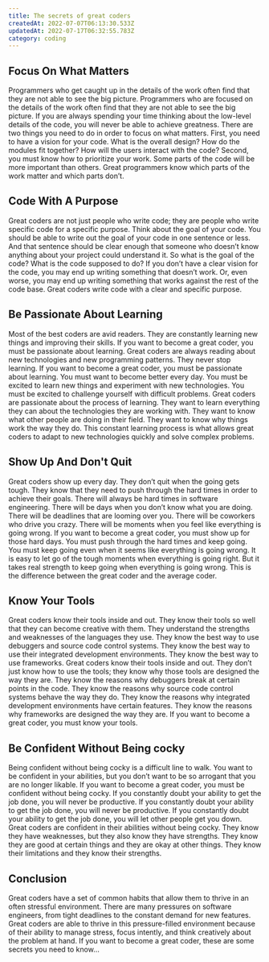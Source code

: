 ```yaml
---
title: The secrets of great coders
createdAt: 2022-07-07T06:13:30.533Z
updatedAt: 2022-07-17T06:32:55.783Z
category: coding
---
```


## Focus On What Matters

Programmers who get caught up in the details of the work often find that they are not able to see the big picture. Programmers who are focused on the details of the work often find that they are not able to see the big picture. If you are always spending your time thinking about the low-level details of the code, you will never be able to achieve greatness. There are two things you need to do in order to focus on what matters. First, you need to have a vision for your code. What is the overall design? How do the modules fit together? How will the users interact with the code? Second, you must know how to prioritize your work. Some parts of the code will be more important than others. Great programmers know which parts of the work matter and which parts don’t.

## Code With A Purpose

Great coders are not just people who write code; they are people who write specific code for a specific purpose. Think about the goal of your code. You should be able to write out the goal of your code in one sentence or less. And that sentence should be clear enough that someone who doesn’t know anything about your project could understand it. So what is the goal of the code? What is the code supposed to do? If you don’t have a clear vision for the code, you may end up writing something that doesn’t work. Or, even worse, you may end up writing something that works against the rest of the code base. Great coders write code with a clear and specific purpose.

## Be Passionate About Learning

Most of the best coders are avid readers. They are constantly learning new things and improving their skills. If you want to become a great coder, you must be passionate about learning. Great coders are always reading about new technologies and new programming patterns. They never stop learning. If you want to become a great coder, you must be passionate about learning. You must want to become better every day. You must be excited to learn new things and experiment with new technologies. You must be excited to challenge yourself with difficult problems. Great coders are passionate about the process of learning. They want to learn everything they can about the technologies they are working with. They want to know what other people are doing in their field. They want to know why things work the way they do. This constant learning process is what allows great coders to adapt to new technologies quickly and solve complex problems.

## Show Up And Don't Quit

Great coders show up every day. They don’t quit when the going gets tough. They know that they need to push through the hard times in order to achieve their goals. There will always be hard times in software engineering. There will be days when you don’t know what you are doing. There will be deadlines that are looming over you. There will be coworkers who drive you crazy. There will be moments when you feel like everything is going wrong. If you want to become a great coder, you must show up for those hard days. You must push through the hard times and keep going. You must keep going even when it seems like everything is going wrong. It is easy to let go of the tough moments when everything is going right. But it takes real strength to keep going when everything is going wrong. This is the difference between the great coder and the average coder.

## Know Your Tools

Great coders know their tools inside and out. They know their tools so well that they can become creative with them. They understand the strengths and weaknesses of the languages they use. They know the best way to use debuggers and source code control systems. They know the best way to use their integrated development environments. They know the best way to use frameworks. Great coders know their tools inside and out. They don’t just know how to use the tools; they know why those tools are designed the way they are. They know the reasons why debuggers break at certain points in the code. They know the reasons why source code control systems behave the way they do. They know the reasons why integrated development environments have certain features. They know the reasons why frameworks are designed the way they are. If you want to become a great coder, you must know your tools.

## Be Confident Without Being cocky

Being confident without being cocky is a difficult line to walk. You want to be confident in your abilities, but you don’t want to be so arrogant that you are no longer likable. If you want to become a great coder, you must be confident without being cocky. If you constantly doubt your ability to get the job done, you will never be productive. If you constantly doubt your ability to get the job done, you will never be productive. If you constantly doubt your ability to get the job done, you will let other people get you down. Great coders are confident in their abilities without being cocky. They know they have weaknesses, but they also know they have strengths. They know they are good at certain things and they are okay at other things. They know their limitations and they know their strengths.

## Conclusion

Great coders have a set of common habits that allow them to thrive in an often stressful environment. There are many pressures on software engineers, from tight deadlines to the constant demand for new features. Great coders are able to thrive in this pressure-filled environment because of their ability to manage stress, focus intently, and think creatively about the problem at hand. If you want to become a great coder, these are some secrets you need to know...
